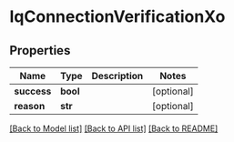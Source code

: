 # IqConnectionVerificationXo

## Properties
Name | Type | Description | Notes
------------ | ------------- | ------------- | -------------
**success** | **bool** |  | [optional] 
**reason** | **str** |  | [optional] 

[[Back to Model list]](../README.md#documentation-for-models) [[Back to API list]](../README.md#documentation-for-api-endpoints) [[Back to README]](../README.md)


